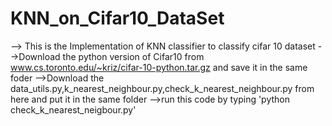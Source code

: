 # KNN_on_Cifar10_DataSet
--> This is the Implementation of KNN classifier to classify cifar 10 dataset
-->Download the python version of Cifar10 from www.cs.toronto.edu/~kriz/cifar-10-python.tar.gz  and save it in the same foder
-->Download the data_utils.py,k_nearest_neighbour.py,check_k_nearest_neighbour.py from here and put it in the same folder
-->run this code by typing 'python check_k_nearest_neigbour.py'

